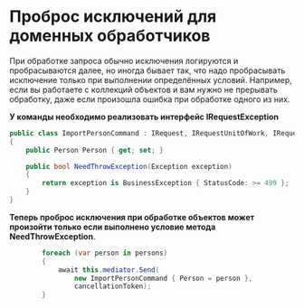 # Проброс исключений для доменных обработчиков

При обработке запроса обычно исключения логируются и пробрасываются далее, но иногда бывает так, что надо пробрасывать исключение только при выполнении определённых условий.
Например, если вы работаете с коллекций объектов и вам нужно не прерывать обработку, даже если произошла ошибка при обработке одного из них.

**У команды необходимо реализовать интерфейс IRequestException**
```csharp
public class ImportPersonCommand : IRequest, IRequestUnitOfWork, IRequestException
{
    public Person Person { get; set; }

    public bool NeedThrowException(Exception exception)
    {
        return exception is BusinessException { StatusCode: >= 499 };
    }
}
```

**Теперь проброс исключения при обработке объектов может произойти только если выполнено условие метода NeedThrowException**. 
```csharp
        foreach (var person in persons)
        {
            await this.mediator.Send(
                new ImportPersonCommand { Person = person },
                cancellationToken);
        }
```